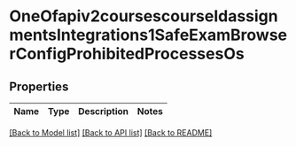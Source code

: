 # OneOfapiv2coursescourseIdassignmentsIntegrations1SafeExamBrowserConfigProhibitedProcessesOs

## Properties
Name | Type | Description | Notes
------------ | ------------- | ------------- | -------------

[[Back to Model list]](../README.md#documentation-for-models) [[Back to API list]](../README.md#documentation-for-api-endpoints) [[Back to README]](../README.md)

